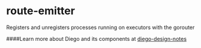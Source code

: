 route-emitter
=============

Registers and unregisters processes running on executors with the gorouter

####Learn more about Diego and its components at [diego-design-notes](https://github.com/cloudfoundry/diego-design-notes)
